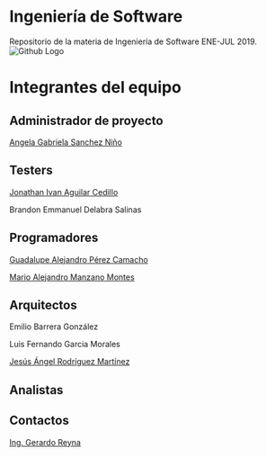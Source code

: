 # Ingeniería de Software
Repositorio de la materia de Ingeniería de Software ENE-JUL 2019.
![Github Logo](https://cataas.com/cat/says/welcome)

# Integrantes del equipo

## Administrador de proyecto
[Angela Gabriela Sanchez Niño](https://github.com/a-sanchez)

## Testers
[Jonathan Ivan Aguilar Cedillo](https://github.com/Jonathan-aguilar)

Brandon Emmanuel Delabra Salinas

## Programadores
[Guadalupe Alejandro Pérez Camacho](https://github.com/alejandro-00)

[Mario Alejandro Manzano Montes](https://github.com/mariomanza)

## Arquitectos
Emilio Barrera González

Luis Fernando Garcia Morales

[Jesús Ángel Rodríguez Martínez](https://github.com/martinez-angel)

## Analistas

## Contactos
[Ing. Gerardo Reyna](greyna@uadec.edu.mx)